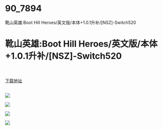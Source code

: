 # 90_7894
靴山英雄:Boot Hill Heroes/英文版/本体+1.0.1升补/[NSZ]-Switch520
# 靴山英雄:Boot Hill Heroes/英文版/本体+1.0.1升补/[NSZ]-Switch520
 <br/></br>
[下载地址](https://www.switch520.cc/article/7894 "下载地址")
<br/></br>

<p><img src="https://www.switch520.cc/muke_img/upload_art_editor_20201217-1_fcad1345184d372d9a7a4bab5db2115a.jpg"></p>
<p><img src="https://www.switch520.cc/muke_img/upload_art_editor_20201217-1_799af6a366c32512015221608b8acb0a.jpg"></p>
<p><img src="https://www.switch520.cc/muke_img/upload_art_editor_20201217-1_3a3faf07b13e8ee1a31877387c35c4bf.jpg"></p>
<p><img src="https://www.switch520.cc/muke_img/upload_art_editor_20201217-1_cad13990ad533f1411416d7e3d4b4e25.jpg"></p>
<p><strong><span style="color:#D9D9D9">&nbsp;</span></strong></p>
<p><strong><span style="color:#D9D9D9">&nbsp;</span></strong></p>
